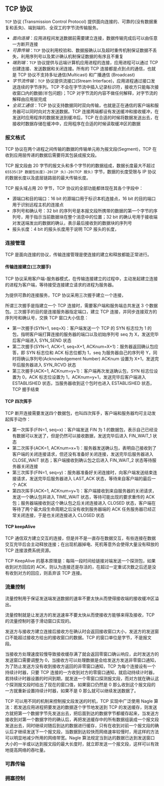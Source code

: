 ##  TCP 协议

`TCP` 协议 (Transmission Control Protocol) 提供面向连接的、可靠的(没有数据重复和丢失)、端到端的、全双工的字节流传输服务。

- *面向连接*：应用进程间发送数据前需要建立连接，数据传输完成后可以由任意一方断开连接
- *可靠传输*：`TCP` 协议利用校验和、数据报确认以及超时重传机制保证数据不丢失，利用序列号以及累计确认机制保证数据的有序且不重复
- *端到端*：`TCP` 协议提供与远端计算机应用进程的连接，应用进程可以通过 TCP 创建连接、发送数据和关闭连接。所有的 TCP 连接都是点到点的通信，也就是 TCP 协议不支持多址通信(Multicast) 和广播通信 (Broadcast)
- *字节流传输*：`TCP` 协议提供流接口(Stream Interface)，应用进程通过接口发送连续的字节序列。TCP 不会在字节流中插入记录标识符，接收方只能每次接收窗口内的数据(半包问题)；TCP 对字节流的内容不做任何解释，对字节流的解释由应用层完成
- *全双工通信*：TCP 协议支持数据同时双向传输，也就是正在通信的客户端和服务器可以同时向对方发送数据。TCP 连接两端都设有发送缓冲和接收缓冲，在发送时应用程序的数据发送到缓冲后，TCP 在合适的时候将数据发送出去，在接收时数据存储在缓冲中，应用程序在合适的时候读取缓冲区的数据

### 报文格式

TCP 协议在两个进程之间传输的数据的传输单元称为报文段(Segment)，TCP 在收到应用层传递的数据后需要将其包装成报文段。

TCP 报文段由 20 字节的报文头和多个字节的的数据组成，数据长度最大不超过 `65535(IP 数据包长度)-20(IP 头)-20(TCP 报头)` 字节，数据的长度受限与 IP 协议的数据长度以及底层链路层的最大传输长度。

TCP 报头域占用 20 字节，TCP 协议的全部功能都体现在其各个字段中：

- 源端口和目的端口：16 bit 的源端口用于标识本机连接点，16 bit 的目的端口用于识别远程主机的连接点
- 序列号和确认号：32 bit 的序列号是本报文段所携带的数据的第一个字节的序列号，用于指示当前数据块在整个消息中的位置；32 bit 的确认号用于接收端对发送端发出的数据的确认，表示最后接收到的数据块的序列号
- 报头长度：4 bit 的报头长度用于说明 TCP 报头的长度，

### 连接管理

TCP 是面向连接的协议，传输连接管理是使连接的建立和释放都能正常进行。

#### 传输连接建立(三次握手)

TCP 协议采用客户端-服务器模式，在传输连接建立的过程中，主动发起建立连接的进程为客户端，等待接受连接建立请求的进程为服务器。

为提供可靠的连接服务，TCP 协议采用三次握手建立一个连接，

所谓三次握手是指建立一个 TCP 连接时，需要客户端和服务端总共发送 3 个数据包。三次握手的目的是连接服务器指定端口，建立 TCP 连接，并同步连接双方的序列号和确认号，交换 TCP 窗口大小信息：

- 第一次握手(SYN=1, seq=X)：客户端发送一个 TCP 的 SYN 标志位为 1 的包，指明客户端打算连接的服务器的端口以及初始序列号 seq 为 X，发送完毕后客户端进入 SYN_SEND 状态
- 第二次握手(SYN=1, ACK=1, seq=X+1, ACKnum=X+1)：服务器返回确认包应答，即 SYN 标志位和 ACK 标志位都为 1，seq 为服务器自己的序列号 Y，同时将确认序列号(Acknowledgement Number) ACKnum 设置为 X+1，发送完毕后服务器进入 SYN_RCVD 状态
- 第三次握手(ACK=1, ACKnum=y+1)：客户端再次发送确认包，SYN 标志位设置为 0，ACK 标志位设置为 1，ACKnum=y+1，发送完毕后客户端进入 ESTABLISHED 状态，当服务器收到这个包时也进入 ESTABLISHED 状态，TCP 握手结束

#### TCP 四次挥手

TCP 断开连接需要发送四个数据包，也叫四次挥手，客户端和服务器均可主动发起挥手动作：

- 第一次挥手(FIN=1, seq=x)：客户端发送 FIN 为 1 的数据包，表示自己已经没有数据可以发送了，但是仍然可以接收数据，发送完毕后进入 FIN_WAIT_1 状态
- 第二次挥手(ACK=1, ACKnum=x+1)：服务器发送确认包，表明自己接收到了客户端的关闭连接请求，但还没有准备好关闭连接，发送完毕后服务器进入 CLOSE_WAIT 状态；客户端接收到确认包之后进入 FIN_WAIT_2 状态等待服务器关闭连接
- 第三次挥手(FIN=1, seq=y)：服务器准备好关闭连接时，向客户端发送结束连接请求，发送完毕后服务器进入 LAST_ACK 状态，等待来自客户端的最后一个 ACK
- 第四次挥手(ACK=1, ACKnum=y+1)：客户端接收到来自服务器的关闭请求，发送一个确认包并进入 TIME_WAIT 状态，等待可能出现的要求重传的 ACK 包；服务器端接收到这个确认包之后关闭连接进入 CLOSED 状态，客户端在等待了两个最大段生命周期之后没有收到服务器端的 ACK 任务服务器已经正常关闭连接，于是也关闭连接进入 CLOSED 状态

#### TCP keepAlive

TCP 通信双方建立交互的连接，但是并不是一直存在数据交互，有些连接在数据交互完毕后会主动释放连接；在出现机器掉电、死机等意外会使得大量没有释放的 TCP 连接浪费系统资源。

TCP KeepAlive 的基本原理是：每隔一段时间给链接对端发送一个探测包，如果收到对方回应的 ACK，则认为连接还是存活的，在超过一定重试次数之后还是没有收到对方的回应，则丢弃该 TCP 连接。



### 流量控制

流量控制用于保证发送端发送数据的速率不要太快从而使得接收端的接收缓冲区溢出。

流量控制就是让发送方的发送速率不要太快从而使接收方能够来得及接收，TCP 的流量控制时基于滑动窗口实现的。

发送方与接收方建立连接后接收方在确认时会返回接收窗口大小，发送方的发送窗口不能超过接收方给出的接收窗口的数据。TCP 的窗口单位是字节，不是报文段。

当接收方处理速度较慢导致接收缓存满了就会返回零窗口确认响应，此时发送方的发送窗口需要调整为 0，当接收方可以处理数据是会给发送方发送非零窗口通知，为了防止发送方没有收到接收方返回的非零窗口通知，TCP 为每个连接设有一个持续计时器，只要 TCP 连接的一方收到对方的零窗口通知，就启动持续计时器，若持续计时器设置的时间到期，就发送一个零窗口探测报文段，而对方就在确认这个探测报文段时给出了现在的窗口值，如果窗口仍然是 0 那么收到这个报文段的一方就重新设置持续计时器，如果不是 0 那么就可以继续发送数据了。

TCP 可以用不同的机制来控制报文段发送的时机，TCP 实现中广泛使用 Nagle 算法：若发送应用进程把要发送的数据逐个字节地发送到 TCP 的发送缓存，则发送方就把第一个数据字节先发送出去，把后面到达的数据字节都缓存起来，当发送方接收到对第一个数据字符的确认后，再把发送缓存中的所有数据组装成一个报文段发送出去，同时继续对随后到达的数据进行缓存，只有在收到对前一个报文段的确认后才继续发送下一个报文段，当数据到达较快而网络速率较慢时，用这样的方法可以明显地减少所用的网络带宽。Nagle 算法规定当到达的数据已达到发送窗口大小的一半或以达到报文段的最大长度时，就立即发送一个报文段，这样可以有效地提高网络的吞吐量。



### 可靠传输



### 拥塞控制

